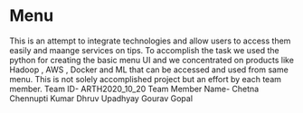 # Menu
This is an attempt to integrate technologies and allow users to access them easily and maange services on tips. 
To accomplish the task we used the python for creating the basic menu UI and we concentrated on products like Hadoop , AWS , Docker and ML that can be accessed and used from same menu.
This is not solely accomplished project but an effort by each team member.
Team ID- ARTH2020_10_20
Team Member Name- Chetna
                  Chennupti Kumar 
                  Dhruv Upadhyay
                  Gourav Gopal
                  
